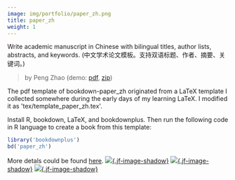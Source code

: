 ```yaml
---
image: img/portfolio/paper_zh.png
title: paper_zh
weight: 1
---
```


Write academic manuscript in Chinese with bilingual titles, author lists, abstracts, and keywords. (中文学术论文模板。支持双语标题、作者、摘要、关键词。)

> by Peng Zhao (demo: [pdf](https://github.com/pzhaonet/bookdownplus/raw/master/inst2/paper_zh/showcase/paper_zh.pdf), [zip](https://github.com/pzhaonet/bookdownplus/raw/master/inst/templates/paper_zh.zip))

<!--more-->


The pdf template of bookdown-paper_zh originated from a LaTeX template I collected somewhere during the early days of my learning LaTeX. I modified it as 'tex/template_paper_zh.tex'.

Install R, bookdown, LaTeX, and bookdownplus. Then run the following code in R language to create a book from this template:

```r
library('bookdownplus')
bd('paper_zh')
```

More detals could be found [here](https://github.com/pzhaonet/bookdownplus).
[![](https://github.com/pzhaonet/bookdownplus/raw/master/inst2/paper_zh/showcase/cover.png){.jf-image-shadow}](https://github.com/pzhaonet/bookdownplus/raw/master/inst2/paper_zh/showcase/cover.png)
[![](https://github.com/pzhaonet/bookdownplus/raw/master/inst2/paper_zh/showcase/paper_zh2.png){.jf-image-shadow}](https://github.com/pzhaonet/bookdownplus/raw/master/inst2/paper_zh/showcase/paper_zh2.png)
[![](https://github.com/pzhaonet/bookdownplus/raw/master/inst2/paper_zh/showcase/paper_zh3.png){.jf-image-shadow}](https://github.com/pzhaonet/bookdownplus/raw/master/inst2/paper_zh/showcase/paper_zh3.png)

